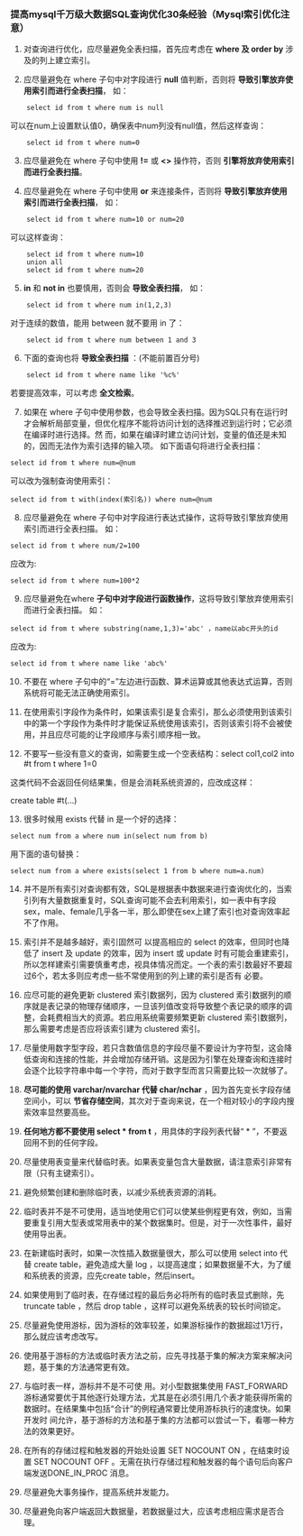 ### 提高mysql千万级大数据SQL查询优化30条经验（Mysql索引优化注意）  

1. 对查询进行优化，应尽量避免全表扫描，首先应考虑在 **where 及 order by** 涉及的列上建立索引。

2. 应尽量避免在 where 子句中对字段进行 **null** 值判断，否则将 **导致引擎放弃使用索引而进行全表扫描**，
如：
```
    select id from t where num is null
```
可以在num上设置默认值0，确保表中num列没有null值，然后这样查询：
```
    select id from t where num=0
```
3. 应尽量避免在 where 子句中使用 **!=** 或 **<>** 操作符，否则 **引擎将放弃使用索引而进行全表扫描**。

4. 应尽量避免在 where 子句中使用 **or** 来连接条件，否则将 **导致引擎放弃使用索引而进行全表扫描**，
如：
```
    select id from t where num=10 or num=20
```
可以这样查询：
```
    select id from t where num=10
    union all
    select id from t where num=20
```

5. **in** 和 **not in** 也要慎用，否则会 **导致全表扫描**，
如：
```
    select id from t where num in(1,2,3)
```
对于连续的数值，能用 between 就不要用 in 了：
```
    select id from t where num between 1 and 3
```

6. 下面的查询也将 **导致全表扫描** ：(不能前置百分号)
```
    select id from t where name like '%c%'
```
若要提高效率，可以考虑 **全文检索**。

7. 如果在 where 子句中使用参数，也会导致全表扫描。因为SQL只有在运行时才会解析局部变量，但优化程序不能将访问计划的选择推迟到运行时；它必须在编译时进行选择。然 而，如果在编译时建立访问计划，变量的值还是未知的，因而无法作为索引选择的输入项。
如下面语句将进行全表扫描：
```
select id from t where num=@num
```
可以改为强制查询使用索引：
```
select id from t with(index(索引名)) where num=@num
```
8. 应尽量避免在 where 子句中对字段进行表达式操作，这将导致引擎放弃使用索引而进行全表扫描。
如：
```
select id from t where num/2=100
```
应改为:
```
select id from t where num=100*2
```

9. 应尽量避免在where **子句中对字段进行函数操作**，这将导致引擎放弃使用索引而进行全表扫描。
如：
```
select id from t where substring(name,1,3)='abc' ，name以abc开头的id
```
应改为:
```
select id from t where name like 'abc%'
```

10. 不要在 where 子句中的“=”左边进行函数、算术运算或其他表达式运算，否则系统将可能无法正确使用索引。

11. 在使用索引字段作为条件时，如果该索引是复合索引，那么必须使用到该索引中的第一个字段作为条件时才能保证系统使用该索引，否则该索引将不会被使用，并且应尽可能的让字段顺序与索引顺序相一致。

12. 不要写一些没有意义的查询，如需要生成一个空表结构：select col1,col2 into #t from t where 1=0

这类代码不会返回任何结果集，但是会消耗系统资源的，应改成这样：

create table #t(...)

13. 很多时候用 exists 代替 in 是一个好的选择：
```
select num from a where num in(select num from b)
```
用下面的语句替换：
```
select num from a where exists(select 1 from b where num=a.num)
```
14. 并不是所有索引对查询都有效，SQL是根据表中数据来进行查询优化的，当索引列有大量数据重复时，SQL查询可能不会去利用索引，如一表中有字段sex，male、female几乎各一半，那么即使在sex上建了索引也对查询效率起不了作用。

15. 索引并不是越多越好，索引固然可 以提高相应的 select 的效率，但同时也降低了 insert 及 update 的效率，因为 insert 或 update 时有可能会重建索引，所以怎样建索引需要慎重考虑，视具体情况而定。一个表的索引数最好不要超过6个，若太多则应考虑一些不常使用到的列上建的索引是否有 必要。

16. 应尽可能的避免更新 clustered 索引数据列，因为 clustered 索引数据列的顺序就是表记录的物理存储顺序，一旦该列值改变将导致整个表记录的顺序的调整，会耗费相当大的资源。若应用系统需要频繁更新 clustered 索引数据列，那么需要考虑是否应将该索引建为 clustered 索引。

17. 尽量使用数字型字段，若只含数值信息的字段尽量不要设计为字符型，这会降低查询和连接的性能，并会增加存储开销。这是因为引擎在处理查询和连接时会逐个比较字符串中每一个字符，而对于数字型而言只需要比较一次就够了。

18. **尽可能的使用 varchar/nvarchar 代替 char/nchar** ，因为首先变长字段存储空间小，可以 **节省存储空间**，其次对于查询来说，在一个相对较小的字段内搜索效率显然要高些。

19. **任何地方都不要使用 select * from t** ，用具体的字段列表代替“ * ”，不要返回用不到的任何字段。

20. 尽量使用表变量来代替临时表。如果表变量包含大量数据，请注意索引非常有限（只有主键索引）。

21. 避免频繁创建和删除临时表，以减少系统表资源的消耗。

22. 临时表并不是不可使用，适当地使用它们可以使某些例程更有效，例如，当需要重复引用大型表或常用表中的某个数据集时。但是，对于一次性事件，最好使用导出表。

23. 在新建临时表时，如果一次性插入数据量很大，那么可以使用 select into 代替 create table，避免造成大量 log ，以提高速度；如果数据量不大，为了缓和系统表的资源，应先create table，然后insert。

24. 如果使用到了临时表，在存储过程的最后务必将所有的临时表显式删除，先 truncate table ，然后 drop table ，这样可以避免系统表的较长时间锁定。

25. 尽量避免使用游标，因为游标的效率较差，如果游标操作的数据超过1万行，那么就应该考虑改写。

26. 使用基于游标的方法或临时表方法之前，应先寻找基于集的解决方案来解决问题，基于集的方法通常更有效。

27. 与临时表一样，游标并不是不可使 用。对小型数据集使用 FAST_FORWARD 游标通常要优于其他逐行处理方法，尤其是在必须引用几个表才能获得所需的数据时。在结果集中包括“合计”的例程通常要比使用游标执行的速度快。如果开发时 间允许，基于游标的方法和基于集的方法都可以尝试一下，看哪一种方法的效果更好。

28. 在所有的存储过程和触发器的开始处设置 SET NOCOUNT ON ，在结束时设置 SET NOCOUNT OFF 。无需在执行存储过程和触发器的每个语句后向客户端发送DONE_IN_PROC 消息。

29. 尽量避免大事务操作，提高系统并发能力。

30. 尽量避免向客户端返回大数据量，若数据量过大，应该考虑相应需求是否合理。
